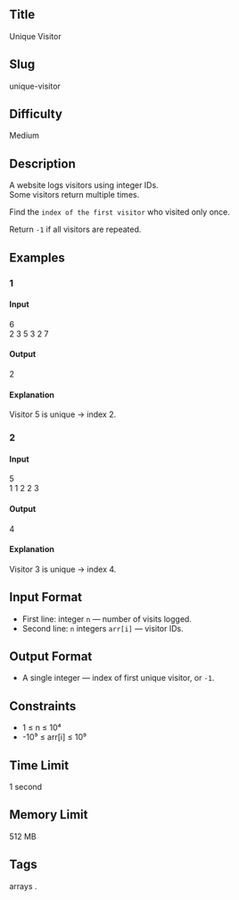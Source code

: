 ## Title

Unique Visitor

## Slug

unique-visitor

## Difficulty

Medium

## Description

A website logs visitors using integer IDs.  
Some visitors return multiple times.  

Find the `index of the first visitor` who visited only once.  

Return `-1` if all visitors are repeated.

## Examples

### 1

#### Input

6  
2 3 5 3 2 7

#### Output
2

#### Explanation

Visitor 5 is unique → index 2.

### 2

#### Input

5  
1 1 2 2 3

#### Output
4

#### Explanation

Visitor 3 is unique → index 4.

## Input Format  

- First line: integer `n` — number of visits logged.  
- Second line: `n` integers `arr[i]` — visitor IDs.

## Output Format  

- A single integer — index of first unique visitor, or `-1`.

## Constraints  

- 1 ≤ n ≤ 10⁴  
- -10⁹ ≤ arr[i] ≤ 10⁹    

## Time Limit

1 second

## Memory Limit

512 MB

## Tags

arrays .

